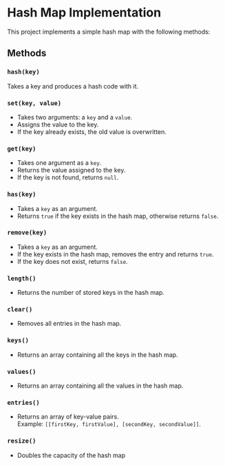 # Hash Map Implementation

This project implements a simple hash map with the following methods:

## Methods

### `hash(key)`
Takes a key and produces a hash code with it.

### `set(key, value)`
- Takes two arguments: a `key` and a `value`.  
- Assigns the value to the key.  
- If the key already exists, the old value is overwritten.

### `get(key)`
- Takes one argument as a `key`.  
- Returns the value assigned to the key.  
- If the key is not found, returns `null`.

### `has(key)`
- Takes a `key` as an argument.  
- Returns `true` if the key exists in the hash map, otherwise returns `false`.

### `remove(key)`
- Takes a `key` as an argument.  
- If the key exists in the hash map, removes the entry and returns `true`.  
- If the key does not exist, returns `false`.

### `length()`
- Returns the number of stored keys in the hash map.

### `clear()`
- Removes all entries in the hash map.

### `keys()`
- Returns an array containing all the keys in the hash map.

### `values()`
- Returns an array containing all the values in the hash map.

### `entries()`
- Returns an array of key-value pairs.  
  Example: `[[firstKey, firstValue], [secondKey, secondValue]]`.

### `resize()`
- Doubles the capacity of the hash map
